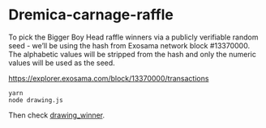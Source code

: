 # Dremica-carnage-raffle

To pick the Bigger Boy Head raffle winners via a publicly verifiable random seed - we’ll be using the hash from Exosama network block #13370000. The alphabetic values will be stripped from the hash and only the numeric values will be used as the seed.

https://explorer.exosama.com/block/13370000/transactions

```
yarn
node drawing.js
```

Then check [drawing_winner](./drawing_winner.json).
